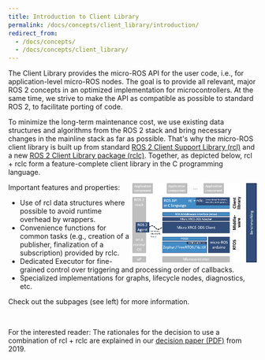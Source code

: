 ```yaml
---
title: Introduction to Client Library
permalink: /docs/concepts/client_library/introduction/
redirect_from:
  - /docs/concepts/
  - /docs/concepts/client_library/
---
```


The Client Library provides the micro-ROS API for the user code, i.e., for application-level micro-ROS nodes. The goal is to provide all relevant, major ROS 2 concepts in an optimized implementation for microcontrollers. At the same time, we strive to make the API as compatible as possible to standard ROS 2, to facilitate porting of code.

To minimize the long-term maintenance cost, we use existing data structures and algorithms from the ROS 2 stack and bring necessary changes in the mainline stack as far as possible. That's why the micro-ROS client library is built up from standard [ROS 2 Client Support Library (rcl)](https://github.com/ros2/rcl/) and a new [ROS 2 Client Library package (rclc)](https://github.com/ros2/rclc/). Together, as depicted below, rcl + rclc form a feature-complete client library in the C programming language.

<img src="/img/micro-ROS_architecture.png" style="display:block; width:50%; float:right;"/>

Important features and properties:

* Use of rcl data structures where possible to avoid runtime overhead by wrappers.
* Convenience functions for common tasks (e.g., creation of a publisher, finalization of a subscription) provided by rclc.
* Dedicated Executor for fine-grained control over triggering and processing order of callbacks.
* Specialized implementations for graphs, lifecycle nodes, diagnostics, etc.

Check out the subpages (see left) for more information.

<br style="clear:both;" />

For the interested reader: The rationales for the decision to use a combination of rcl + rclc are explained in our [decision paper (PDF)](/download/client_library_decision_paper_2019.pdf) from 2019.
